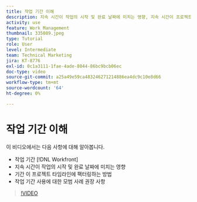 ```yaml
---
title: 작업 기간 이해
description: 지속 시간이 작업의 시작 및 완료 날짜에 미치는 영향, 지속 시간이 프로젝트 타임라인에 미치는 영향 및 작업 지속 시간 사용에 대한 몇 가지 모범 사례를 알아봅니다.
activity: use
feature: Work Management
thumbnail: 335089.jpeg
type: Tutorial
role: User
level: Intermediate
team: Technical Marketing
jira: KT-8776
exl-id: 0c1a3111-1fae-4ade-8044-86bc9bcb06ec
doc-type: video
source-git-commit: a25a49e59ca483246271214886ea4dc9c10e8d66
workflow-type: tm+mt
source-wordcount: '64'
ht-degree: 0%

---
```


# 작업 기간 이해

이 비디오에서는 다음 사항에 대해 알아봅니다.

* 작업 기간 [!DNL Workfront]
* 지속 시간이 작업의 시작 및 완료 날짜에 미치는 영향
* 기간 이 프로젝트 타임라인에 팩터링하는 방법
* 작업 기간 사용에 대한 모범 사례 권장 사항

>[!VIDEO](https://video.tv.adobe.com/v/335089/?quality=12&learn=on)
